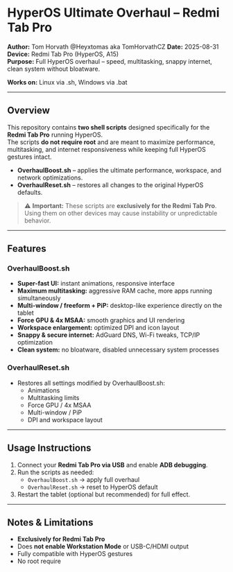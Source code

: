 # HyperOS Ultimate Overhaul – Redmi Tab Pro

**Author:** Tom Horvath @Heyxtomas aka TomHorvathCZ 
**Date:** 2025-08-31  
**Device:** Redmi Tab Pro (HyperOS, A15)  
**Purpose:** Full HyperOS overhaul – speed, multitasking, snappy internet, clean system without bloatware.

**Works on:** Linux via .sh, Windows via .bat

---

## Overview

This repository contains **two shell scripts** designed specifically for the **Redmi Tab Pro** running HyperOS.  
The scripts **do not require root** and are meant to maximize performance, multitasking, and internet responsiveness while keeping full HyperOS gestures intact.

- **OverhaulBoost.sh** – applies the ultimate performance, workspace, and network optimizations.  
- **OverhaulReset.sh** – restores all changes to the original HyperOS defaults.

> ⚠️ **Important:** These scripts are **exclusively for the Redmi Tab Pro**. Using them on other devices may cause instability or unpredictable behavior.

---

## Features

### OverhaulBoost.sh

- **Super-fast UI:** instant animations, responsive interface  
- **Maximum multitasking:** aggressive RAM cache, more apps running simultaneously  
- **Multi-window / freeform + PiP:** desktop-like experience directly on the tablet  
- **Force GPU & 4x MSAA:** smooth graphics and UI rendering  
- **Workspace enlargement:** optimized DPI and icon layout  
- **Snappy & secure internet:** AdGuard DNS, Wi-Fi tweaks, TCP/IP optimization  
- **Clean system:** no bloatware, disabled unnecessary system processes

### OverhaulReset.sh

- Restores all settings modified by OverhaulBoost.sh:  
  - Animations  
  - Multitasking limits  
  - Force GPU / 4x MSAA  
  - Multi-window / PiP  
  - DPI and workspace layout

---

## Usage Instructions

1. Connect your **Redmi Tab Pro via USB** and enable **ADB debugging**.  
2. Run the scripts as needed:  
   - `OverhaulBoost.sh` → apply full overhaul  
   - `OverhaulReset.sh` → reset to HyperOS default  
3. Restart the tablet (optional but recommended) for full effect.

---

## Notes & Limitations

- **Exclusively for Redmi Tab Pro**  
- Does **not enable Workstation Mode** or USB-C/HDMI output  
- Fully compatible with HyperOS gestures  
- No root require
